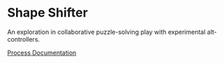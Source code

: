 # Shape Shifter

An exploration in collaborative puzzle-solving play with experimental alt-controllers.

[Process Documentation](/Process/)